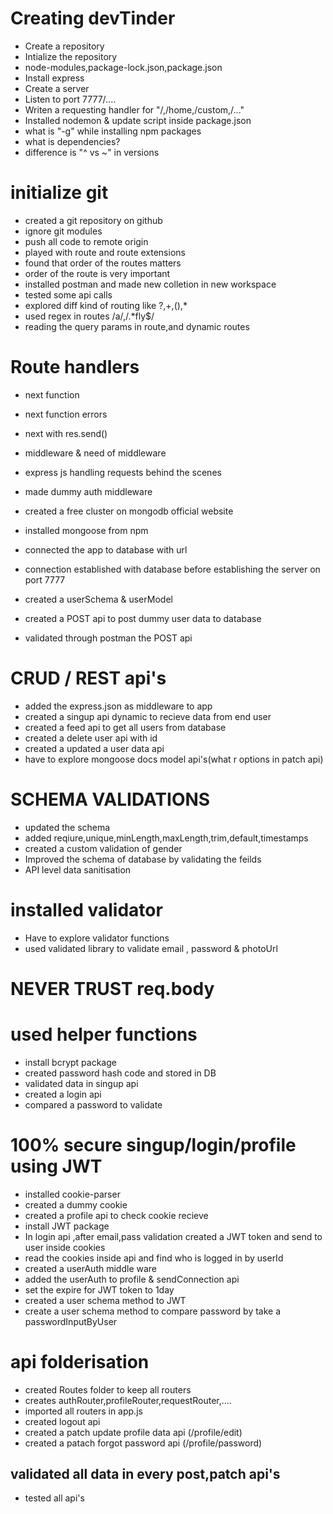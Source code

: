 # Creating devTinder

- Create a repository
- Intialize the repository
- node-modules,package-lock.json,package.json
- Install express
- Create a server
- Listen to port 7777/....
- Writen a requesting handler for "/,/home,/custom,/..."
- Installed nodemon & update script inside package.json
- what is "-g" while installing npm packages
- what is dependencies?
- difference is "^ vs ~" in versions


# initialize git
- created a git repository on github
- ignore git modules
- push all code to remote origin
- played with route and route extensions
- found that order of the routes matters
- order of the route is very important
- installed postman and made new colletion in new workspace
- tested some api calls
- explored diff kind of routing like ?,+,(),*
- used regex in routes /a/,/.*fly$/
- reading the query params in route,and dynamic routes

# Route handlers
- next function
- next function errors
- next with res.send()
- middleware & need of middleware
- express js handling requests behind the scenes
- made dummy auth middleware


- created a free cluster on mongodb official website
- installed mongoose from npm
- connected the app to database with url
- connection established with database before establishing the server on port 7777
- created a userSchema & userModel
- created a POST api to post dummy user data to database
- validated through postman the POST api

# CRUD / REST api's

- added the express.json as middleware to app
- created a singup api dynamic to recieve data from end user
- created a feed api to get all users from database
- created a delete user api with id
- created a updated a user data api
- have to explore mongoose docs model api's(what r options in patch api)

# SCHEMA VALIDATIONS
- updated the schema 
- added reqiure,unique,minLength,maxLength,trim,default,timestamps
- created a custom validation of gender
- Improved the schema of database by validating the feilds
- API level data sanitisation

# installed validator

- Have to explore validator functions
- used validated library to validate email , password & photoUrl

# NEVER TRUST req.body

# used helper functions

- install bcrypt package 
- created password hash code and stored in DB
- validated data in singup api
- created a login api
- compared a password to validate

# 100% secure singup/login/profile using JWT

- installed cookie-parser
- created a dummy cookie
- created a profile api to check cookie recieve
- install JWT package
- In login api ,after email,pass validation created a JWT token and send to user inside cookies
- read the cookies inside api and find who is logged in by userId
- created a userAuth middle ware
- added the userAuth to profile & sendConnection api
- set the expire for JWT token to 1day
- created a user schema method to JWT 
- create a user schema method to compare password by take a passwordInputByUser

# api folderisation

- created Routes folder to keep all routers
- creates authRouter,profileRouter,requestRouter,....
- imported all routers in app.js
- created logout api
- created a patch update profile data api (/profile/edit)
- created a patach forgot password api (/profile/password)
## validated all data in every post,patch api's
- tested all api's
